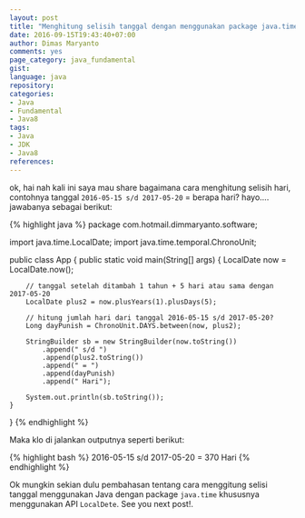 ```yaml
---
layout: post
title: "Menghitung selisih tanggal dengan menggunakan package java.time"
date: 2016-09-15T19:43:40+07:00
author: Dimas Maryanto
comments: yes
page_category: java_fundamental
gist:
language: java
repository:
categories:
- Java
- Fundamental
- Java8
tags:
- Java
- JDK
- Java8
references:
---
```


ok, hai nah kali ini saya mau share bagaimana cara menghitung selisih hari, contohnya tanggal ```2016-05-15 s/d 2017-05-20```  = berapa hari? hayo.... jawabanya sebagai berikut:

<!--more-->

{% highlight java %}
package com.hotmail.dimmaryanto.software;

import java.time.LocalDate;
import java.time.temporal.ChronoUnit;

public class App {
	public static void main(String[] args) {
		LocalDate now = LocalDate.now();

		// tanggal setelah ditambah 1 tahun + 5 hari atau sama dengan 2017-05-20
		LocalDate plus2 = now.plusYears(1).plusDays(5);

		// hitung jumlah hari dari tanggal 2016-05-15 s/d 2017-05-20?
		Long dayPunish = ChronoUnit.DAYS.between(now, plus2);

		StringBuilder sb = new StringBuilder(now.toString())
			.append(" s/d ")
			.append(plus2.toString())
			.append(" = ")
			.append(dayPunish)
			.append(" Hari");

		System.out.println(sb.toString());
	}
}
{% endhighlight %}

Maka klo di jalankan outputnya seperti berikut:

{% highlight bash %}
2016-05-15 s/d 2017-05-20 = 370 Hari
{% endhighlight %}

Ok mungkin sekian dulu pembahasan tentang cara menggitung selisi tanggal menggunakan Java dengan package `java.time` khususnya menggunakan API `LocalDete`. See you next post!.

